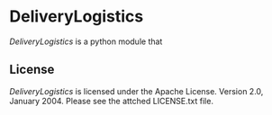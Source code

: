 # DeliveryLogistics

*DeliveryLogistics* is a python module that 

## License

*DeliveryLogistics* is licensed under the Apache License. Version 2.0, January 2004. Please see the attched LICENSE.txt file.
